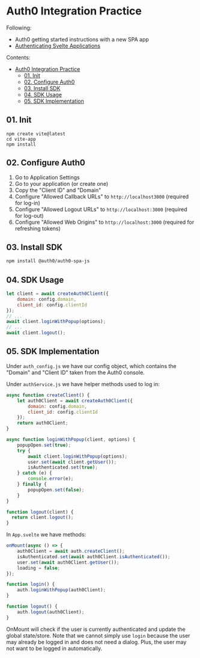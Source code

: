 # Auth0 Integration Practice

Following:
* Auth0 getting started instructions with a new SPA app
* [Authenticating Svelte Applications](https://auth0.com/blog/authenticating-svelte-apps/)

Contents:
- [Auth0 Integration Practice](#auth0-integration-practice)
  - [01. Init](#01-init)
  - [02. Configure Auth0](#02-configure-auth0)
  - [03. Install SDK](#03-install-sdk)
  - [04. SDK Usage](#04-sdk-usage)
  - [05. SDK Implementation](#05-sdk-implementation)

## 01. Init

```
npm create vite@latest
cd vite-app
npm install
```

## 02. Configure Auth0

1. Go to Application Settings
2. Go to your application (or create one)
3. Copy the "Client ID" and "Domain"
4. Configure "Allowed Callback URLs" to `http://localhost3000` (required for log-in)
5. Configure "Allowed Logout URLs" to `http://localhost:3000` (required for log-out)
6. Configure "Allowed Web Origins" to `http://localhost:3000` (required for refreshing tokens)

## 03. Install SDK

```bash
npm install @auth0/auth0-spa-js
```

## 04. SDK Usage

```js
let client = await createAuth0Client({
    domain: config.domain,
    client_id: config.clientId
});
// ...
await client.loginWithPopup(options);
// ...
await client.logout();

```

## 05. SDK Implementation

Under `auth_config.js` we have our config object, which contains the "Domain" and "Client ID"
taken from the Auth0 console.

Under `authService.js` we have helper methods used to log in:
```js
async function createClient() {
    let auth0Client = await createAuth0Client({
        domain: config.domain,
        client_id: config.clientId
    });
    return auth0Client;
}

async function loginWithPopup(client, options) {
    popupOpen.set(true);
    try {
        await client.loginWithPopup(options);
        user.set(await client.getUser());
        isAuthenticated.set(true);
    } catch (e) {
        console.error(e);
    } finally {
        popupOpen.set(false);
    }
}

function logout(client) {
  return client.logout();
}
```

In `App.svelte` we have methods:
```js
onMount(async () => {
    auth0Client = await auth.createClient();
    isAuthenticated.set(await auth0Client.isAuthenticated());
    user.set(await auth0Client.getUser());
    loading = false;
});

function login() {
    auth.loginWithPopup(auth0Client);
}

function logout() {
    auth.logout(auth0Client);
}
```

OnMount will check if the user is currently authenticated and update the global state/store.
Note that we cannot simply use `login` because the user may already be logged in and does not need a dialog.
Plus, the user may not want to be logged in automatically.
